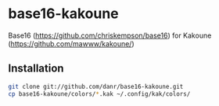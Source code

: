 # base16-kakoune
Base16 (https://github.com/chriskempson/base16) for Kakoune (https://github.com/mawww/kakoune/)

## Installation

```sh
git clone git://github.com/danr/base16-kakoune.git
cp base16-kakoune/colors/*.kak ~/.config/kak/colors/
```

